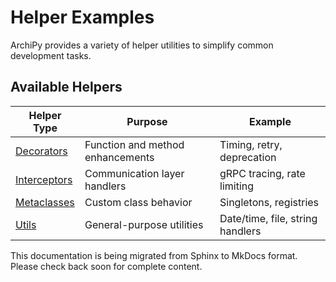 # Helper Examples

ArchiPy provides a variety of helper utilities to simplify common development tasks.

## Available Helpers

| Helper Type                     | Purpose                          | Example                          |
|---------------------------------|----------------------------------|----------------------------------|
| [Decorators](decorators.md)     | Function and method enhancements | Timing, retry, deprecation       |
| [Interceptors](interceptors.md) | Communication layer handlers     | gRPC tracing, rate limiting      |
| [Metaclasses](metaclasses.md)   | Custom class behavior            | Singletons, registries           |
| [Utils](utils.md)               | General-purpose utilities        | Date/time, file, string handlers |

This documentation is being migrated from Sphinx to MkDocs format.
Please check back soon for complete content.
